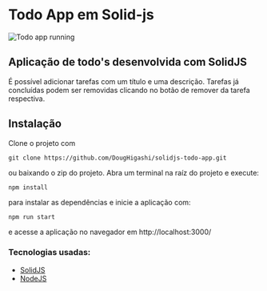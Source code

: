 # Todo App em Solid-js

![Todo app running](https://cdn.discordapp.com/attachments/918654860738560020/982052631591678002/unknown.png)

## Aplicação de todo's desenvolvida com SolidJS
É possível adicionar tarefas com um título e uma descrição. Tarefas já concluídas podem ser removidas clicando no botão de remover da tarefa respectiva.

## Instalação
Clone o projeto com 
```
git clone https://github.com/DougHigashi/solidjs-todo-app.git
```
ou baixando o zip do projeto.
Abra um terminal na raíz do projeto e execute:
```
npm install
```
para instalar as dependências e inicie a aplicação com:
```
npm run start
```
e acesse a aplicação no navegador em http://localhost:3000/

### Tecnologias usadas:
- [SolidJS](https://www.solidjs.com)
- [NodeJS](https://nodejs.org/en/)